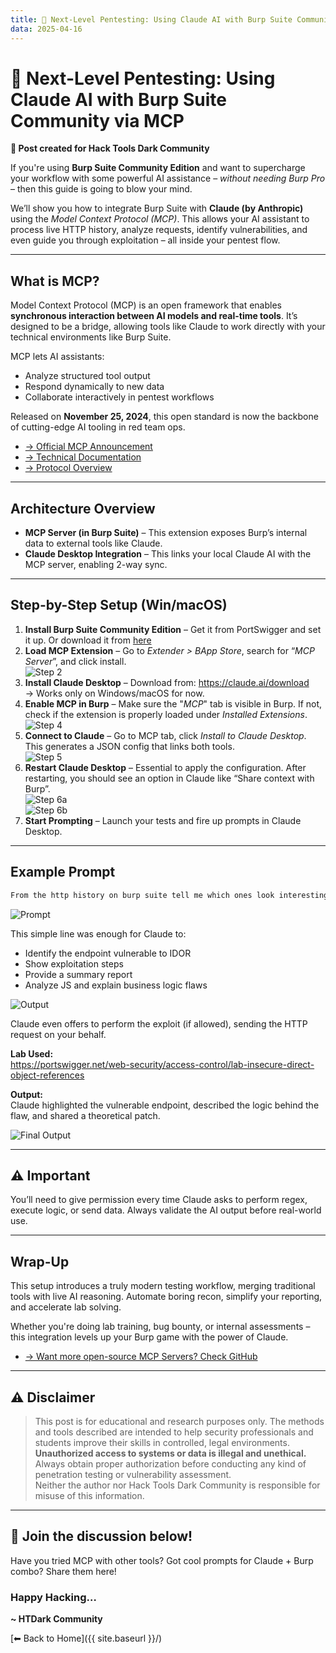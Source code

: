 ```yaml
---
title: 🧬 Next-Level Pentesting: Using Claude AI with Burp Suite Community via MCP
data: 2025-04-16
---
```


# 🧬 Next-Level Pentesting: Using Claude AI with Burp Suite Community via MCP

**🚀 Post created for Hack Tools Dark Community**

If you're using **Burp Suite Community Edition** and want to supercharge your workflow with some powerful AI assistance – *without needing Burp Pro* – then this guide is going to blow your mind.

We’ll show you how to integrate Burp Suite with **Claude (by Anthropic)** using the _Model Context Protocol (MCP)_. This allows your AI assistant to process live HTTP history, analyze requests, identify vulnerabilities, and even guide you through exploitation – all inside your pentest flow.

---

## What is MCP?

Model Context Protocol (MCP) is an open framework that enables **synchronous interaction between AI models and real-time tools**. It’s designed to be a bridge, allowing tools like Claude to work directly with your technical environments like Burp Suite.

MCP lets AI assistants:
- Analyze structured tool output
- Respond dynamically to new data
- Collaborate interactively in pentest workflows

Released on **November 25, 2024**, this open standard is now the backbone of cutting-edge AI tooling in red team ops.

- [→ Official MCP Announcement](https://www.anthropic.com/news/model-context-protocol)
- [→ Technical Documentation](https://docs.anthropic.com/en/docs/agents-and-tools/mcp)
- [→ Protocol Overview](https://modelcontextprotocol.io/introduction)

---

## Architecture Overview

- **MCP Server (in Burp Suite)** – This extension exposes Burp’s internal data to external tools like Claude.
- **Claude Desktop Integration** – This links your local Claude AI with the MCP server, enabling 2-way sync.

---

## Step-by-Step Setup (Win/macOS)

1. **Install Burp Suite Community Edition** – Get it from PortSwigger and set it up. Or download it from [here](https://htdark.com/index.php?forums/hacking-tools.77/)
2. **Load MCP Extension** – Go to *Extender > BApp Store*, search for “*MCP Server*”, and click install.  
   ![Step 2](https://i.postimg.cc/BQfdp7yb/1744481286-153151-image.png)
3. **Install Claude Desktop** – Download from: https://claude.ai/download  
   → Works only on Windows/macOS for now.
4. **Enable MCP in Burp** – Make sure the "*MCP*" tab is visible in Burp. If not, check if the extension is properly loaded under *Installed Extensions*.  
   ![Step 4](https://i.postimg.cc/7L1CCWpz/1744481325-414139-image.png)
5. **Connect to Claude** – Go to MCP tab, click *Install to Claude Desktop*. This generates a JSON config that links both tools.  
   ![Step 5](https://i.postimg.cc/25jqZwmX/1744481368-167026-image.png)
6. **Restart Claude Desktop** – Essential to apply the configuration. After restarting, you should see an option in Claude like “Share context with Burp”.  
   ![Step 6a](https://i.postimg.cc/CLjdrtxQ/1744481393-76481-image.png)  
   ![Step 6b](https://i.postimg.cc/MKbKmQsk/1744481424-582252-image.png)
7. **Start Prompting** – Launch your tests and fire up prompts in Claude Desktop.

---

## Example Prompt

```bash
From the http history on burp suite tell me which ones look interesting i am hunting for `idors`
```

![Prompt](https://i.postimg.cc/j2h0PzRZ/1744530629-447954-image.png)

This simple line was enough for Claude to:
- Identify the endpoint vulnerable to IDOR
- Show exploitation steps
- Provide a summary report
- Analyze JS and explain business logic flaws

![Output](https://i.postimg.cc/cJ7msTh9/1744530665-213071-image.png)

Claude even offers to perform the exploit (if allowed), sending the HTTP request on your behalf.

**Lab Used:**  
https://portswigger.net/web-security/access-control/lab-insecure-direct-object-references

**Output:**  
Claude highlighted the vulnerable endpoint, described the logic behind the flaw, and shared a theoretical patch.

![Final Output](https://i.postimg.cc/yYwXc2rp/1744530706-396860-image.png)

---

## ⚠️ Important

You’ll need to give permission every time Claude asks to perform regex, execute logic, or send data. Always validate the AI output before real-world use.

---

## Wrap-Up

This setup introduces a truly modern testing workflow, merging traditional tools with live AI reasoning. Automate boring recon, simplify your reporting, and accelerate lab solving.

Whether you're doing lab training, bug bounty, or internal assessments – this integration levels up your Burp game with the power of Claude.

- [→ Want more open-source MCP Servers? Check GitHub](https://github.com/modelcontextprotocol/servers)

---

## ⚠️ Disclaimer

> This post is for educational and research purposes only. The methods and tools described are intended to help security professionals and students improve their skills in controlled, legal environments.  
> **Unauthorized access to systems or data is illegal and unethical.** Always obtain proper authorization before conducting any kind of penetration testing or vulnerability assessment.  
> Neither the author nor Hack Tools Dark Community is responsible for misuse of this information.

---

## 💬 Join the discussion below!

Have you tried MCP with other tools? Got cool prompts for Claude + Burp combo? Share them here!

### Happy Hacking…  
**~ HTDark Community**

[⬅ Back to Home]({{ site.baseurl }}/)
